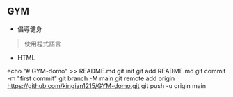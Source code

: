 ## GYM
- 倡導健身

> 使用程式語言
- HTML

echo "# GYM-domo" >> README.md
git init
git add README.md
git commit -m "first commit"
git branch -M main
git remote add origin https://github.com/kingian1215/GYM-domo.git
git push -u origin main

